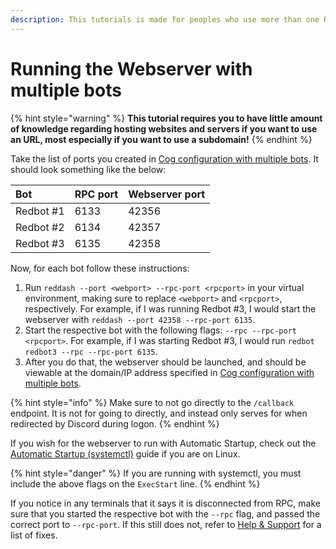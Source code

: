 ```yaml
---
description: This tutorials is made for peoples who use more than one Red instance.
---
```


# Running the Webserver with multiple bots

{% hint style="warning" %}
**This tutorial requires you to have little amount of knowledge regarding hosting websites and servers if you want to use an URL, most especially if you want to use a subdomain!**
{% endhint %}

Take the list of ports you created in [Cog configuration with multiple bots](../cog-installation/cog-configuration-with-multiple-bots.md).  It should look something like the below:

| Bot | RPC port | Webserver port |
| :--- | :--- | :--- |
| Redbot \#1 | 6133 | 42356 |
| Redbot \#2 | 6134 | 42357 |
| Redbot \#3 | 6135 | 42358 |

Now, for each bot follow these instructions:

1. Run `reddash --port <webport> --rpc-port <rpcport>` in your virtual environment, making sure to replace `<webport>` and `<rpcport>`, respectively.  For example, if I was running Redbot \#3, I would start the webserver with `reddash --port 42358 --rpc-port 6135`.
2. Start the respective bot with the following flags: `--rpc --rpc-port <rpcport>`.  For example, if I was starting Redbot \#3, I would run `redbot redbot3 --rpc --rpc-port 6135`.
3. After you do that, the webserver should be launched, and should be viewable at the domain/IP address specified in [Cog configuration with multiple bots](../cog-installation/cog-configuration-with-multiple-bots.md).

{% hint style="info" %}
Make sure to not go directly to the `/callback` endpoint.  It is not for going to directly, and instead only serves for when redirected by Discord during logon.
{% endhint %}

If you wish for the webserver to run with Automatic Startup, check out the [Automatic Startup \(systemctl\)](../webserver-installation/automatic-startup-systemctl.md) guide if you are on Linux.

{% hint style="danger" %}
If you are running with systemctl, you must include the above flags on the `ExecStart` line.
{% endhint %}

If you notice in any terminals that it says it is disconnected from RPC, make sure that you started the respective bot with the `--rpc` flag, and passed the correct port to `--rpc-port`.  If this still does not, refer to [Help & Support](../support/help-and-support.md) for a list of fixes.

